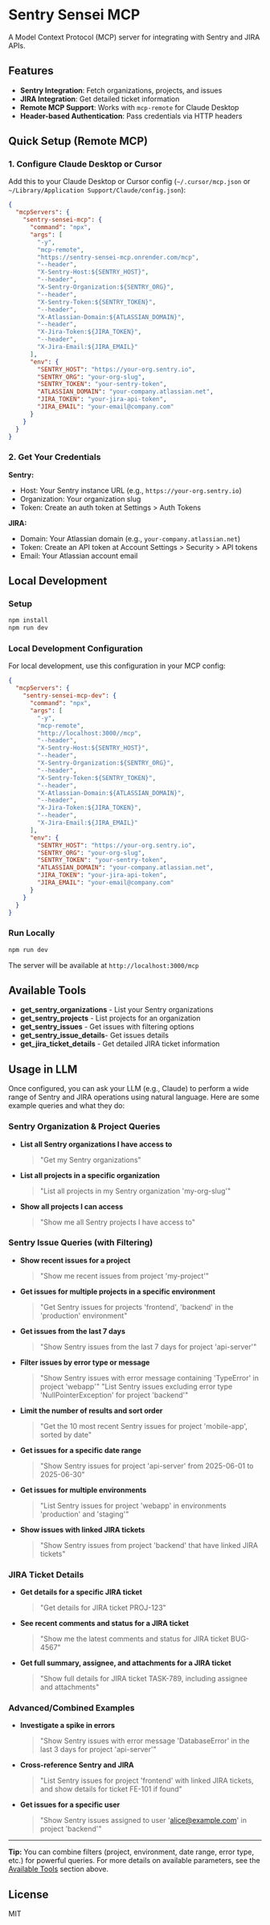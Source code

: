 # Sentry Sensei MCP

A Model Context Protocol (MCP) server for integrating with Sentry and JIRA APIs.

## Features

- **Sentry Integration**: Fetch organizations, projects, and issues
- **JIRA Integration**: Get detailed ticket information
- **Remote MCP Support**: Works with `mcp-remote` for Claude Desktop
- **Header-based Authentication**: Pass credentials via HTTP headers

## Quick Setup (Remote MCP)

### 1. Configure Claude Desktop or Cursor

Add this to your Claude Desktop or Cursor config (`~/.cursor/mcp.json` or `~/Library/Application Support/Claude/config.json`):

```json
{
  "mcpServers": {
    "sentry-sensei-mcp": {
      "command": "npx",
      "args": [
        "-y",
        "mcp-remote",
        "https://sentry-sensei-mcp.onrender.com/mcp",
        "--header",
        "X-Sentry-Host:${SENTRY_HOST}",
        "--header",
        "X-Sentry-Organization:${SENTRY_ORG}",
        "--header",
        "X-Sentry-Token:${SENTRY_TOKEN}",
        "--header",
        "X-Atlassian-Domain:${ATLASSIAN_DOMAIN}",
        "--header",
        "X-Jira-Token:${JIRA_TOKEN}",
        "--header",
        "X-Jira-Email:${JIRA_EMAIL}"
      ],
      "env": {
        "SENTRY_HOST": "https://your-org.sentry.io",
        "SENTRY_ORG": "your-org-slug",
        "SENTRY_TOKEN": "your-sentry-token",
        "ATLASSIAN_DOMAIN": "your-company.atlassian.net",
        "JIRA_TOKEN": "your-jira-api-token",
        "JIRA_EMAIL": "your-email@company.com"
      }
    }
  }
}
```

### 2. Get Your Credentials

**Sentry:**

- Host: Your Sentry instance URL (e.g., `https://your-org.sentry.io`)
- Organization: Your organization slug
- Token: Create an auth token at Settings > Auth Tokens

**JIRA:**

- Domain: Your Atlassian domain (e.g., `your-company.atlassian.net`)
- Token: Create an API token at Account Settings > Security > API tokens
- Email: Your Atlassian account email

## Local Development

### Setup

```bash
npm install
npm run dev
```

### Local Development Configuration

For local development, use this configuration in your MCP config:

```json
{
  "mcpServers": {
    "sentry-sensei-mcp-dev": {
      "command": "npx",
      "args": [
        "-y",
        "mcp-remote",
        "http://localhost:3000//mcp",
        "--header",
        "X-Sentry-Host:${SENTRY_HOST}",
        "--header",
        "X-Sentry-Organization:${SENTRY_ORG}",
        "--header",
        "X-Sentry-Token:${SENTRY_TOKEN}",
        "--header",
        "X-Atlassian-Domain:${ATLASSIAN_DOMAIN}",
        "--header",
        "X-Jira-Token:${JIRA_TOKEN}",
        "--header",
        "X-Jira-Email:${JIRA_EMAIL}"
      ],
      "env": {
        "SENTRY_HOST": "https://your-org.sentry.io",
        "SENTRY_ORG": "your-org-slug",
        "SENTRY_TOKEN": "your-sentry-token",
        "ATLASSIAN_DOMAIN": "your-company.atlassian.net",
        "JIRA_TOKEN": "your-jira-api-token",
        "JIRA_EMAIL": "your-email@company.com"
      }
    }
  }
}
```

### Run Locally

```bash
npm run dev
```

The server will be available at `http://localhost:3000/mcp`

## Available Tools

- **get_sentry_organizations** - List your Sentry organizations
- **get_sentry_projects** - List projects for an organization
- **get_sentry_issues** - Get issues with filtering options
- **get_sentry_issue_details**- Get issues details
- **get_jira_ticket_details** - Get detailed JIRA ticket information

## Usage in LLM

Once configured, you can ask your LLM (e.g., Claude) to perform a wide range of Sentry and JIRA operations using natural language. Here are some example queries and what they do:

### Sentry Organization & Project Queries

- **List all Sentry organizations I have access to**

  > "Get my Sentry organizations"
  >
- **List all projects in a specific organization**

  > "List all projects in my Sentry organization 'my-org-slug'"
  >
- **Show all projects I can access**

  > "Show me all Sentry projects I have access to"
  >

### Sentry Issue Queries (with Filtering)

- **Show recent issues for a project**

  > "Show me recent issues from project 'my-project'"
  >
- **Get issues for multiple projects in a specific environment**

  > "Get Sentry issues for projects 'frontend', 'backend' in the 'production' environment"
  >
- **Get issues from the last 7 days**

  > "Show Sentry issues from the last 7 days for project 'api-server'"
  >
- **Filter issues by error type or message**

  > "Show Sentry issues with error message containing 'TypeError' in project 'webapp'"
  > "List Sentry issues excluding error type 'NullPointerException' for project 'backend'"
  >
- **Limit the number of results and sort order**

  > "Get the 10 most recent Sentry issues for project 'mobile-app', sorted by date"
  >
- **Get issues for a specific date range**

  > "Show Sentry issues for project 'api-server' from 2025-06-01 to 2025-06-30"
  >
- **Get issues for multiple environments**

  > "List Sentry issues for project 'webapp' in environments 'production' and 'staging'"
  >
- **Show issues with linked JIRA tickets**

  > "Show Sentry issues from project 'backend' that have linked JIRA tickets"
  >

### JIRA Ticket Details

- **Get details for a specific JIRA ticket**

  > "Get details for JIRA ticket PROJ-123"
  >
- **See recent comments and status for a JIRA ticket**

  > "Show me the latest comments and status for JIRA ticket BUG-4567"
  >
- **Get full summary, assignee, and attachments for a JIRA ticket**

  > "Show full details for JIRA ticket TASK-789, including assignee and attachments"
  >

### Advanced/Combined Examples

- **Investigate a spike in errors**

  > "Show Sentry issues with error message 'DatabaseError' in the last 3 days for project 'api-server'"
  >
- **Cross-reference Sentry and JIRA**

  > "List Sentry issues for project 'frontend' with linked JIRA tickets, and show details for ticket FE-101 if found"
  >
- **Get issues for a specific user**

  > "Show Sentry issues assigned to user 'alice@example.com' in project 'backend'"
  >

---

**Tip:** You can combine filters (project, environment, date range, error type, etc.) for powerful queries. For more details on available parameters, see the [Available Tools](#available-tools) section above.

## License

MIT
